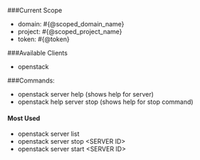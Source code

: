 ###Current Scope
  * domain: #{@scoped_domain_name}
  * project: #{@scoped_project_name}
  * token: #{@token}

###Available Clients
  * openstack
  
###Commands:
  * openstack server help (shows help for server)
  * openstack help server stop (shows help for stop command)
  
#### Most Used   
  * openstack server list
  * openstack server stop \<SERVER ID>
  * openstack server start \<SERVER ID>
